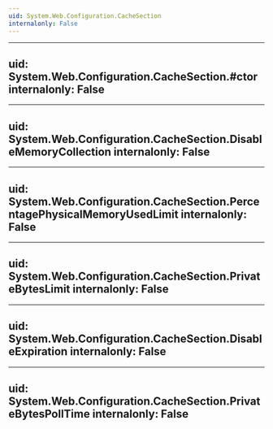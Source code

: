 ```yaml
---
uid: System.Web.Configuration.CacheSection
internalonly: False
---
```


---
uid: System.Web.Configuration.CacheSection.#ctor
internalonly: False
---

---
uid: System.Web.Configuration.CacheSection.DisableMemoryCollection
internalonly: False
---

---
uid: System.Web.Configuration.CacheSection.PercentagePhysicalMemoryUsedLimit
internalonly: False
---

---
uid: System.Web.Configuration.CacheSection.PrivateBytesLimit
internalonly: False
---

---
uid: System.Web.Configuration.CacheSection.DisableExpiration
internalonly: False
---

---
uid: System.Web.Configuration.CacheSection.PrivateBytesPollTime
internalonly: False
---
